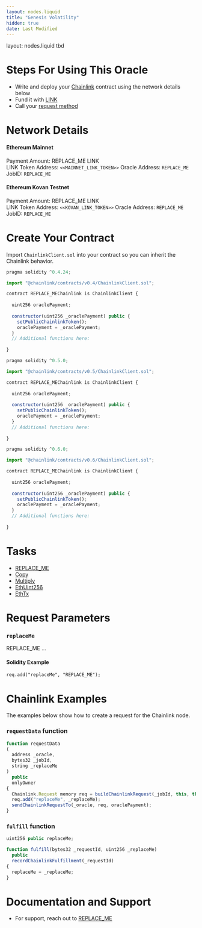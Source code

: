 ```yaml
---
layout: nodes.liquid
title: "Genesis Volatility"
hidden: true
date: Last Modified
---
```

layout: nodes.liquid
tbd

# Steps For Using This Oracle

- Write and deploy your [Chainlink](https://docs.chain.link/docs/example-walkthrough) contract using the network details below
- Fund it with [LINK](doc:link-token-contracts)
- Call your [request method](#section-chainlink-examples)

# Network Details

#### Ethereum Mainnet
Payment Amount: REPLACE_ME LINK  
LINK Token Address: `<<MAINNET_LINK_TOKEN>>` 
Oracle Address: `REPLACE_ME`  
JobID: `REPLACE_ME`  

#### Ethereum Kovan Testnet
Payment Amount: REPLACE_ME  LINK  
LINK Token Address: `<<KOVAN_LINK_TOKEN>>`
Oracle Address: `REPLACE_ME`  
JobID: `REPLACE_ME`  

# Create Your Contract

Import `ChainlinkClient.sol` into your contract so you can inherit the Chainlink behavior.

```javascript Solidity 4
pragma solidity ^0.4.24;

import "@chainlink/contracts/v0.4/ChainlinkClient.sol";

contract REPLACE_MEChainlink is ChainlinkClient {
  
  uint256 oraclePayment;
  
  constructor(uint256 _oraclePayment) public {
    setPublicChainlinkToken();
    oraclePayment = _oraclePayment;
  }
  // Additional functions here:
  
}
```
```javascript Solidity 5
pragma solidity ^0.5.0;

import "@chainlink/contracts/v0.5/ChainlinkClient.sol";

contract REPLACE_MEChainlink is ChainlinkClient {
  
  uint256 oraclePayment;
  
  constructor(uint256 _oraclePayment) public {
    setPublicChainlinkToken();
    oraclePayment = _oraclePayment;
  }
  // Additional functions here:
  
}
```
```javascript Solidity 6
pragma solidity ^0.6.0;

import "@chainlink/contracts/v0.6/ChainlinkClient.sol";

contract REPLACE_MEChainlink is ChainlinkClient {
  
  uint256 oraclePayment;
  
  constructor(uint256 _oraclePayment) public {
    setPublicChainlinkToken();
    oraclePayment = _oraclePayment;
  }
  // Additional functions here:
  
}
```

# Tasks
* <a href="https://market.link/adapters/replace_me" target="_blank">REPLACE_ME</a>
* [Copy](doc:adapters#copy)
* [Multiply](doc:adapters#multiply)
* [EthUint256](doc:adapters#ethuint256)
* [EthTx](doc:adapters#ethtx)

# Request Parameters
### `replaceMe`
REPLACE_ME ...
#### Solidity Example
`req.add("replaceMe", "REPLACE_ME");`

# Chainlink Examples

The examples below show how to create a request for the Chainlink node.

### `requestData` function

```javascript
function requestData
(
  address _oracle,
  bytes32 _jobId,
  string _replaceMe
)
  public
  onlyOwner
{
  Chainlink.Request memory req = buildChainlinkRequest(_jobId, this, this.fulfill.selector);
  req.add("replaceMe", _replaceMe);
  sendChainlinkRequestTo(_oracle, req, oraclePayment);
}
```
### `fulfill` function

```javascript
uint256 public replaceMe;

function fulfill(bytes32 _requestId, uint256 _replaceMe)
  public
  recordChainlinkFulfillment(_requestId)
{
  replaceMe = _replaceMe;
}
```

# Documentation and Support
- For support, reach out to [REPLACE_ME](https://replaceme.com)